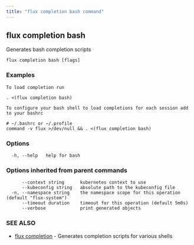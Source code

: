 ```yaml
---
title: "flux completion bash command"
---
```

## flux completion bash

Generates bash completion scripts

```
flux completion bash [flags]
```

### Examples

```
To load completion run

. <(flux completion bash)

To configure your bash shell to load completions for each session add to your bashrc

# ~/.bashrc or ~/.profile
command -v flux >/dev/null && . <(flux completion bash)
```

### Options

```
  -h, --help   help for bash
```

### Options inherited from parent commands

```
      --context string      kubernetes context to use
      --kubeconfig string   absolute path to the kubeconfig file
  -n, --namespace string    the namespace scope for this operation (default "flux-system")
      --timeout duration    timeout for this operation (default 5m0s)
      --verbose             print generated objects
```

### SEE ALSO

* [flux completion](/cmd/flux_completion/)	 - Generates completion scripts for various shells

